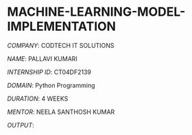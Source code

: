 # MACHINE-LEARNING-MODEL-IMPLEMENTATION

*COMPANY*: CODTECH IT SOLUTIONS  

*NAME*: PALLAVI KUMARI

*INTERNSHIP ID*: CT04DF2139

*DOMAIN*: Python Programming 

*DURATION*: 4 WEEKS  

*MENTOR*: NEELA SANTHOSH KUMAR

*OUTPUT*: 
